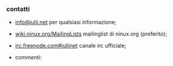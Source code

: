 ### contatti

* [info@iulii.net](mailto:info@iulii.net "contatti email") per qualsiasi informazione;

* [wiki.ninux.org/MailingLists](http://wiki.ninux.org/MailingLists "ninux mailinglist") mailinglist di ninux.org (preferito);

* [irc.freenode.com#iuliinet](irc://irc.freenonde.net#iuliinet) canale irc ufficiale;

* commenti:

<script type='text/javascript' src='http://zor.livefyre.com/wjs/v1.0/javascripts/livefyre_init.js'></script>
<script type='text/javascript'>
    var fyre = LF({
    site_id: 305197
    });
</script>

